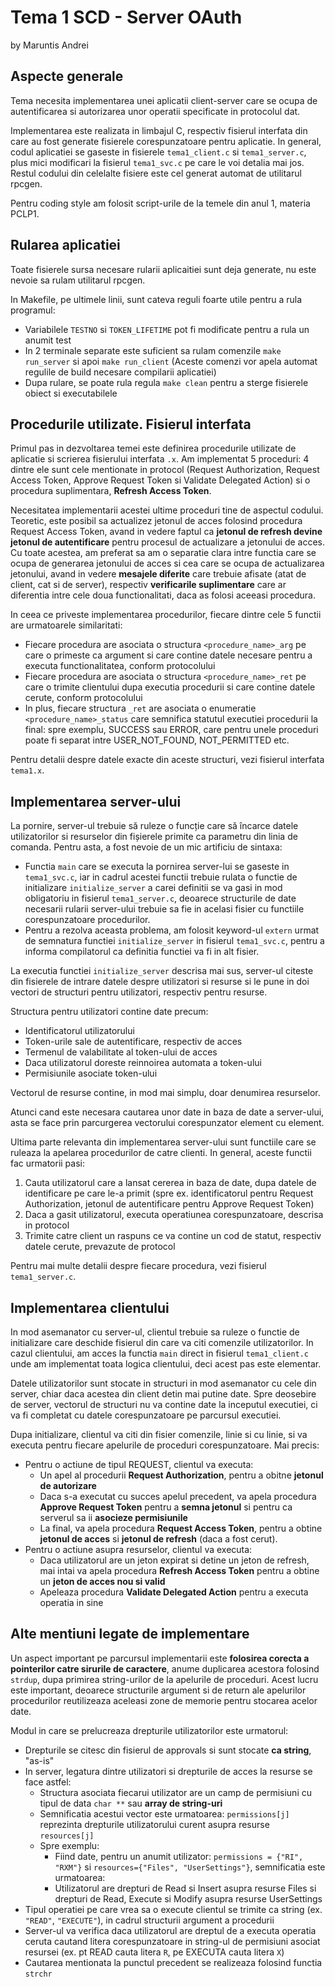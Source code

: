 # Tema 1 SCD - Server OAuth

by Maruntis Andrei

## Aspecte generale

Tema necesita implementarea unei aplicatii client-server care se ocupa de autentificarea si autorizarea unor operatii specificate in protocolul dat.

Implementarea este realizata in limbajul C, respectiv fisierul interfata din care au fost generate fisierele corespunzatoare pentru aplicatie. In general, codul aplicatiei se gaseste in fisierele `tema1_client.c` si `tema1_server.c`, plus mici modificari la fisierul `tema1_svc.c` pe care le voi detalia mai jos. Restul codului din celelalte fisiere este cel generat automat de utilitarul rpcgen.

Pentru coding style am folosit script-urile de la temele din anul 1, materia PCLP1.

## Rularea aplicatiei

Toate fisierele sursa necesare rularii aplicaitiei sunt deja generate, nu este nevoie sa rulam utilitarul rpcgen.

In Makefile, pe ultimele linii, sunt cateva reguli foarte utile pentru a rula programul:

- Variabilele `TESTNO` si `TOKEN_LIFETIME` pot fi modificate pentru a rula un anumit test
- In 2 terminale separate este suficient sa rulam comenzile `make run_server` si apoi `make run_client` (Aceste comenzi vor apela automat regulile de build necesare compilarii aplicatiei)
- Dupa rulare, se poate rula regula `make clean` pentru a sterge fisierele obiect si executabilele

## Procedurile utilizate. Fisierul interfata

Primul pas in dezvoltarea temei este definirea procedurile utilizate de aplicatie si scrierea fisierului interfata `.x`. Am implementat 5 proceduri: 4 dintre ele sunt cele mentionate in protocol (Request Authorization, Request Access Token, Approve Request Token si Validate Delegated Action) si o procedura suplimentara, **Refresh Access Token**.

Necesitatea implementarii acestei ultime proceduri tine de aspectul codului. Teoretic, este posibil sa actualizez jetonul de acces folosind procedura Request Access Token, avand in vedere faptul ca **jetonul de refresh devine jetonul de autentificare** pentru procesul de actualizare a jetonului de acces. Cu toate acestea, am preferat sa am o separatie clara intre functia care se ocupa de generarea jetonului de acces si cea care se ocupa de actualizarea jetonului, avand in vedere **mesajele diferite** care trebuie afisate (atat de client, cat si de server), respectiv **verificarile suplimentare** care ar diferentia intre cele doua functionalitati, daca as folosi aceeasi procedura.

In ceea ce priveste implementarea procedurilor, fiecare dintre cele 5 functii are urmatoarele similaritati:

- Fiecare procedura are asociata o structura `<procedure_name>_arg` pe care o primeste ca argument si care contine datele necesare pentru a executa functionalitatea, conform protocolului
- Fiecare procedura are asociata o structura `<procedure_name>_ret` pe care o trimite clientului dupa executia procedurii si care contine datele cerute, conform protocolului
- In plus, fiecare structura `_ret` are asociata o enumeratie `<procedure_name>_status` care semnifica statutul executiei procedurii la final: spre exemplu, SUCCESS sau ERROR, care pentru unele proceduri poate fi separat intre USER_NOT_FOUND, NOT_PERMITTED etc.

Pentru detalii despre datele exacte din aceste structuri, vezi fisierul interfata `tema1.x`.

## Implementarea server-ului

La pornire, server-ul trebuie să ruleze o funcție care să încarce datele utilizatorilor si resurselor din fișierele primite ca parametru din linia de comanda. Pentru asta, a fost nevoie de un mic artificiu de sintaxa:

- Functia `main` care se executa la pornirea server-lui se gaseste in `tema1_svc.c`, iar in cadrul acestei functii trebuie rulata o functie de initializare `initialize_server` a carei definitii se va gasi in mod obligatoriu in fisierul `tema1_server.c`, deoarece structurile de date necesarii rularii server-ului trebuie sa fie in acelasi fisier cu functiile corespunzatoare procedurilor.
- Pentru a rezolva aceasta problema, am folosit keyword-ul `extern` urmat de semnatura functiei `initialize_server` in fisierul `tema1_svc.c`, pentru a informa compilatorul ca definitia functiei va fi in alt fisier.

La executia functiei `initialize_server` descrisa mai sus, server-ul citeste din fisierele de intrare datele despre utilizatori si resurse si le pune in doi vectori de structuri pentru utilizatori, respectiv pentru resurse.

Structura pentru utilizatori contine date precum:

- Identificatorul utilizatorului
- Token-urile sale de autentificare, respectiv de acces
- Termenul de valabilitate al token-ului de acces
- Daca utilizatorul doreste reinnoirea automata a token-ului
- Permisiunile asociate token-ului

Vectorul de resurse contine, in mod mai simplu, doar denumirea resurselor.

Atunci cand este necesara cautarea unor date in baza de date a server-ului, asta se face prin parcurgerea vectorului corespunzator element cu element.

Ultima parte relevanta din implementarea server-ului sunt functiile care se ruleaza la apelarea procedurilor de catre clienti. In general, aceste functii fac urmatorii pasi:

1. Cauta utilizatorul care a lansat cererea in baza de date, dupa datele de identificare pe care le-a primit (spre ex. identificatorul pentru Request Authorization, jetonul de autentificare pentru Approve Request Token)
2. Daca a gasit utilizatorul, executa operatiunea corespunzatoare, descrisa in protocol
3. Trimite catre client un raspuns ce va contine un cod de statut, respectiv datele cerute, prevazute de protocol

Pentru mai multe detalii despre fiecare procedura, vezi fisierul `tema1_server.c`.

## Implementarea clientului

In mod asemanator cu server-ul, clientul trebuie sa ruleze o functie de initializare care deschide fisierul din care va citi comenzile utilizatorilor. In cazul clientului, am acces la functia `main` direct in fisierul `tema1_client.c` unde am implementat toata logica clientului, deci acest pas este elementar.

Datele utilizatorilor sunt stocate in structuri in mod asemanator cu cele din server, chiar daca acestea din client detin mai putine date. Spre deosebire de server, vectorul de structuri nu va contine date la inceputul executiei, ci va fi completat cu datele corespunzatoare pe parcursul executiei.

Dupa initializare, clientul va citi din fisier comenzile, linie si cu linie, si va executa pentru fiecare apelurile de proceduri corespunzatoare. Mai precis:

- Pentru o actiune de tipul REQUEST, clientul va executa:
    - Un apel al procedurii **Request Authorization**, pentru a obitne **jetonul de autorizare**
    - Daca s-a executat cu succes apelul precedent, va apela procedura **Approve Request Token** pentru a **semna jetonul** si pentru ca serverul sa ii **asocieze permisiunile**
    - La final, va apela procedura **Request Access Token**, pentru a obtine **jetonul de acces** si **jetonul de refresh** (daca a fost cerut).
- Pentru o actiune asupra resurselor, clientul va executa:
    - Daca utilizatorul are un jeton expirat si detine un jeton de refresh, mai intai va apela procedura **Refresh Access Token** pentru a obtine un **jeton de acces nou si valid**
    - Apeleaza procedura **Validate Delegated Action** pentru a executa operatia in sine

## Alte mentiuni legate de implementare

Un aspect important pe parcursul implementarii este **folosirea corecta a pointerilor catre sirurile de caractere**, anume duplicarea acestora folosind `strdup`, dupa primirea string-urilor de la apelurile de proceduri. Acest lucru este important, deoarece structurile argument si de return ale apelurilor procedurilor reutilizeaza aceleasi zone de memorie pentru stocarea acelor date.

Modul in care se prelucreaza drepturile utilizatorilor este urmatorul:

- Drepturile se citesc din fisierul de approvals si sunt stocate **ca string**, "as-is"
- In server, legatura dintre utilizatori si drepturile de acces la resurse se face astfel:
    - Structura asociata fiecarui utilizator are un camp de permisiuni cu tipul de data `char **` sau **array de string-uri**
    - Semnificatia acestui vector este urmatoarea: `permissions[j]` reprezinta drepturile utilizatorului curent asupra resurse `resources[j]`
    - Spre exemplu:
        - Fiind date, pentru un anumit utilizator: `permissions = {"RI", "RXM"}` si `resources={"Files", "UserSettings"}`, semnificatia este urmatoarea:
        - Utilizatorul are drepturi de Read si Insert asupra resurse Files si drepturi de Read, Execute si Modify asupra resurse UserSettings
- Tipul operatiei pe care vrea sa o execute clientul se trimite ca string (ex. `"READ"`, `"EXECUTE"`), in cadrul structurii argument a procedurii
- Server-ul va verifica daca utilizatorul are dreptul de a executa operatia ceruta cautand litera corespunzatoare in string-ul de permisiuni asociat resursei (ex. pt READ cauta litera `R`, pe EXECUTA cauta litera `X`)
- Cautarea mentionata la punctul precedent se realizeaza folosind functia `strchr`

